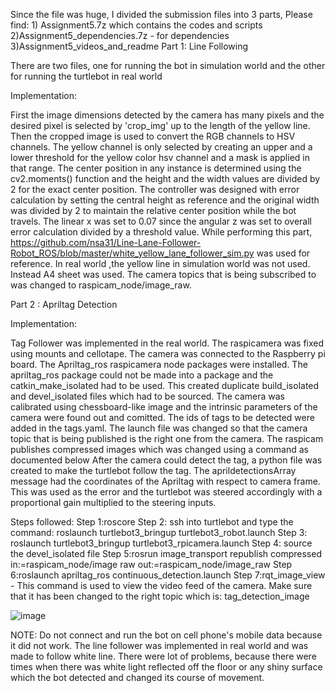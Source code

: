 Since the file was huge, I divided the submission files into 3 parts, Please find: 1) Assignment5.7z which contains the codes and scripts 2)Assignment5_dependencies.7z - for dependencies 3)Assignment5_videos_and_readme
Part 1: Line Following

There are two files, one for running the bot in simulation world and the other for running the turtlebot in real world

Implementation:

First the image dimensions detected by the camera has many pixels and the desired pixel is selected by 'crop_img' up to the length of the yellow line. Then the cropped image is used to convert the RGB channels to HSV channels. The yellow channel is only selected by creating an upper and a lower threshold for the yellow color hsv channel and a mask is applied in that range. The center position in any instance is determined using the cv2.moments() function and the height and the width values are divided by 2 for the exact center position. The controller was designed with error calculation by setting the central height as reference and the original width was divided by 2 to maintain the relative center position while the bot travels. The linear x was set to 0.07 since the angular z was set to overall error calculation divided by a threshold value. While performing this part, https://github.com/nsa31/Line-Lane-Follower-Robot_ROS/blob/master/white_yellow_lane_follower_sim.py was used for reference.
In real world ,the yellow line in simulation world was not used. Instead A4 sheet was used. The camera topics that is being subscribed to was changed to raspicam_node/image_raw. 

Part 2 : Apriltag Detection 


Implementation:

Tag Follower was implemented in the real world. The raspicamera was fixed using mounts and cellotape. The camera was connected to the Raspberry pi board. The Apriltag_ros raspicamera node
packages were installed. The apriltag_ros package could not be made into a package and the catkin_make_isolated had to be used. This created duplicate build_isolated and devel_isolated files which had to be sourced. The camera was calibrated using chessboard-like image and the intrinsic parameters of the camera were found out and comitted. The ids of tags to be detected were added in the tags.yaml. The launch file was changed so that the camera topic that is being published is the right one from the camera. The raspicam publishes compressed images which was changed using a command as documented below After the camera could detect the tag, a python file was created to make the turtlebot follow the tag. The aprildetectionsArray message had the coordinates of the Apriltag with respect to camera frame. This was used as the error and the turtlebot was steered accordingly with a proportional gain multiplied to the steering inputs. 

Steps followed:
Step 1:roscore
Step 2: ssh into turtlebot and type the command: roslaunch turtlebot3_bringup turtlebot3_robot.launch
Step 3: roslaunch turtlebot3_bringup turtlebot3_rpicamera.launch
Step 4: source the devel_isolated file
Step 5:rosrun image_transport republish compressed in:=raspicam_node/image raw out:=raspicam_node/image_raw
Step 6:roslaunch apriltag_ros continuous_detection.launch
Step 7:rqt_image_view - This command is used to view the video feed of the camera. Make sure that it has been changed to the right topic which is: tag_detection_image

![image](https://user-images.githubusercontent.com/59737146/118006461-451cc600-b319-11eb-8972-5695a4640a9f.png)

NOTE:
Do not connect and run the bot on cell phone's mobile data because it did not work. 
The line follower was implemented in real world and was made to follow white line. There were lot of problems, because there were times when there was white light reflected off the floor or any shiny surface which the bot detected and changed its course of movement.
